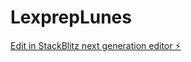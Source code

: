 # LexprepLunes

[Edit in StackBlitz next generation editor ⚡️](https://stackblitz.com/~/github.com/SirLucaMartino/LexprepLunes)